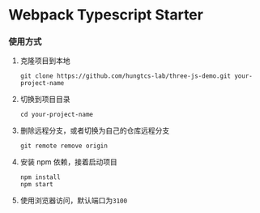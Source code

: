 # Webpack Typescript Starter

### 使用方式

1. 克隆项目到本地
   ```shell
   git clone https://github.com/hungtcs-lab/three-js-demo.git your-project-name
   ```
2. 切换到项目目录
   ```shell
   cd your-project-name
   ```
3. 删除远程分支，或者切换为自己的仓库远程分支
   ```shell
   git remote remove origin
   ```
4. 安装 npm 依赖，接着启动项目
   ```shell
   npm install
   npm start
   ```
5. 使用浏览器访问，默认端口为`3100`
